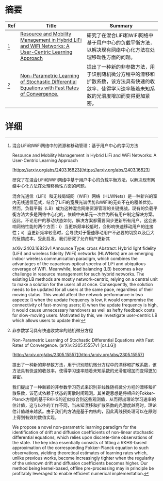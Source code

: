 # 摘要

| Ref | Title | Summary |
| --- | --- | --- |
| [^1] | [Resource and Mobility Management in Hybrid LiFi and WiFi Networks: A User-Centric Learning Approach](https://arxiv.org/abs/2403.16823) | 研究了在混合LiFi和WiFi网络中基于用户中心的负载平衡方法，以解决现有网络中心化方法在处理移动性方面的问题。 |
| [^2] | [Non-Parametric Learning of Stochastic Differential Equations with Fast Rates of Convergence.](http://arxiv.org/abs/2305.15557) | 提出了一种新的非参数方法，用于识别随机微分方程中的漂移和扩散系数，该方法具有快速的收敛率，使得学习速率随着未知系数的光滑度增加而变得更加紧密。 |

# 详细

[^1]: 混合LiFi和WiFi网络中的资源和移动管理：基于用户中心的学习方法

    Resource and Mobility Management in Hybrid LiFi and WiFi Networks: A User-Centric Learning Approach

    [https://arxiv.org/abs/2403.16823](https://arxiv.org/abs/2403.16823)

    研究了在混合LiFi和WiFi网络中基于用户中心的负载平衡方法，以解决现有网络中心化方法在处理移动性方面的问题。

    

    混合光通信（LiFi）和无线局域网（WiFi）网络（HLWNets）是一种新兴的室内无线通信范式，结合了LiFi的宽展光谱优势和WiFi的无处不在的覆盖优势。然而，负载平衡（LB）成为这种混合网络资源管理的关键挑战。现有的负载平衡方法大多是网络中心化的，依赖中央单元一次性为所有用户制定解决方案。因此，不论用户的移动状态如何，解决方案都需要同步更新所有用户。这会影响网络性能的两个方面：i）当更新频率较低时，会影响快速移动用户的连接性；ii）当更新频率较高时，会导致对于慢速移动用户不必要的切换以及巨大的反馈成本。受此启发，我们研究了允许用户更新其

    arXiv:2403.16823v1 Announce Type: cross  Abstract: Hybrid light fidelity (LiFi) and wireless fidelity (WiFi) networks (HLWNets) are an emerging indoor wireless communication paradigm, which combines the advantages of the capacious optical spectra of LiFi and ubiquitous coverage of WiFi. Meanwhile, load balancing (LB) becomes a key challenge in resource management for such hybrid networks. The existing LB methods are mostly network-centric, relying on a central unit to make a solution for the users all at once. Consequently, the solution needs to be updated for all users at the same pace, regardless of their moving status. This would affect the network performance in two aspects: i) when the update frequency is low, it would compromise the connectivity of fast-moving users; ii) when the update frequency is high, it would cause unnecessary handovers as well as hefty feedback costs for slow-moving users. Motivated by this, we investigate user-centric LB which allows users to update their 
    
[^2]: 非参数学习具有快速收敛率的随机微分方程

    Non-Parametric Learning of Stochastic Differential Equations with Fast Rates of Convergence. (arXiv:2305.15557v1 [cs.LG])

    [http://arxiv.org/abs/2305.15557](http://arxiv.org/abs/2305.15557)

    提出了一种新的非参数方法，用于识别随机微分方程中的漂移和扩散系数，该方法具有快速的收敛率，使得学习速率随着未知系数的光滑度增加而变得更加紧密。

    

    我们提出了一种新颖的非参数学习范式来识别非线性随机微分方程的漂移和扩散系数，该范式依赖于状态的离散时间观测。其关键思想是将相应的Fokker-Planck方程的基于RKHS的近似拟合到这些观测值，从而得出理论学习速率的估计值，这与以往的工作不同，当未知漂移和扩散系数的光滑度越高时，理论估计值越来越紧。由于我们的方法是基于内核的，因此离线预处理可以在原则上得到有效的数值实现。

    We propose a novel non-parametric learning paradigm for the identification of drift and diffusion coefficients of non-linear stochastic differential equations, which relies upon discrete-time observations of the state. The key idea essentially consists of fitting a RKHS-based approximation of the corresponding Fokker-Planck equation to such observations, yielding theoretical estimates of learning rates which, unlike previous works, become increasingly tighter when the regularity of the unknown drift and diffusion coefficients becomes higher. Our method being kernel-based, offline pre-processing may in principle be profitably leveraged to enable efficient numerical implementation.
    

